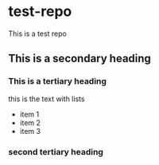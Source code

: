 test-repo
=========

This is a test repo
## This is a secondary heading
### This is a tertiary heading

this is the text with lists
* item 1
* item 2
* item 3

### second tertiary heading
